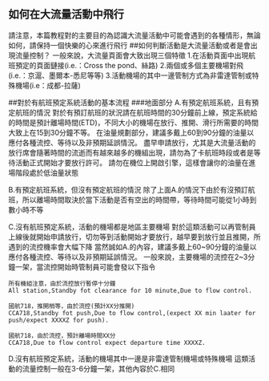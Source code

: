 ## 如何在大流量活動中飛行
請注意，本篇教程對的主要目的為認識大流量活動中可能會遇到的各種情形，無論如何，請保持一個快樂的心來進行飛行
##如何判斷活動是大流量活動或者是會出現流量控制？
一般來說，大流量頁面會大致出現三個特徵
1.在活動頁面中出現航班預定的頁面鏈接(i.e.：Cross the pond、絲路)
2.兩個或多個主要機場對飛(i.e.：京滬、墨爾本-悉尼等等)
3.活動機場的其中一邊管制方式為非雷達管制或特殊機場(i.e：成都-拉薩)

##對於有航班預定系統活動的基本流程
###地面部分
A.有預定航班系統，且有預定航班的情況
對於有預訂航班的狀況請在航班時間的30分鐘前上線，預定系統給的時間是預計離場時間(ETD)，不同大小的機場在放行、推開、滑行所需要的時間大致上在15到30分鐘不等。
在油量規劃部分，建議多戴上60到90分鐘的油量以應付各種流控、等待以及非預期延誤情況。
盡早申請放行，尤其是大流量活動的放行席會隨著時間的流逝而有越來越多的機組出現，請勿為了卡航班時段或者是等待活動正式開始才要放行許可。
請勿在機位上開啟引擎，這樣會讓你的油量在進場階段處於低油量狀態

B.有預定航班系統，但沒有預定航班的情況
除了上面A.的情況下由於有沒預訂航班，所以離場時間取決於當下活動是否有空出的時間帶，等待時間可能從1小時到數小時不等

C.沒有航班預定系統，活動的機場都是地區主要機場
對於這類活動可以再管制員上線後就開始申請放行，切勿等到活動開始才要放行，越早要到放行並且推開，所遇到的流控機率會大幅下降
當然誠如A.的內容，建議多戴上60~90分鐘的油量以應付各種流控、等待以及非預期延誤情況。
一般來說，主要機場的流控在2~3分鐘一架，當流控開始時管制員可能會發以下指令
```
所有機組注意，由於流控放行暫停十分鐘
All station,Standby fot clearance for 10 minute,Due to flow control.

國航718，推開梢等，由於流控(預計XX分推開)
CCA718,Standby fot push,Due to flow control,(expect XX min laater for push/expect XXXXZ for push).

國航718，由於流控，預計離場時間XX分
CCA718,Due to flow control expect departure time XXXXZ.
```

D.沒有航班預定系統，活動的機場其中一邊是非雷達管制機場或特殊機場
這類活動的流量控制一般在3-6分鐘一架，其他內容於C.相同


